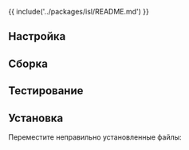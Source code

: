 {{ include('../packages/isl/README.md') }}

## Настройка

<package-script :package="'isl'" :type="'configure'"></package-script>

## Сборка

<package-script :package="'isl'" :type="'build'"></package-script>

## Тестирование

<package-script :package="'isl'" :type="'test'"></package-script>

## Установка

<package-script :package="'isl'" :type="'install'"></package-script>

Переместите неправильно установленные файлы:

<package-script :package="'isl'" :type="'postinstall'"></package-script>


